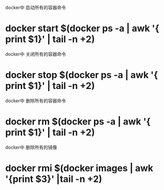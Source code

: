docker中 启动所有的容器命令
# docker start $(docker ps -a | awk '{ print $1}' | tail -n +2)

docker中    关闭所有的容器命令
# docker stop $(docker ps -a | awk '{ print $1}' | tail -n +2)

docker中 删除所有的容器命令
# docker rm $(docker ps -a | awk '{ print $1}' | tail -n +2)

docker中    删除所有的镜像
# docker rmi $(docker images | awk '{print $3}' |tail -n +2)